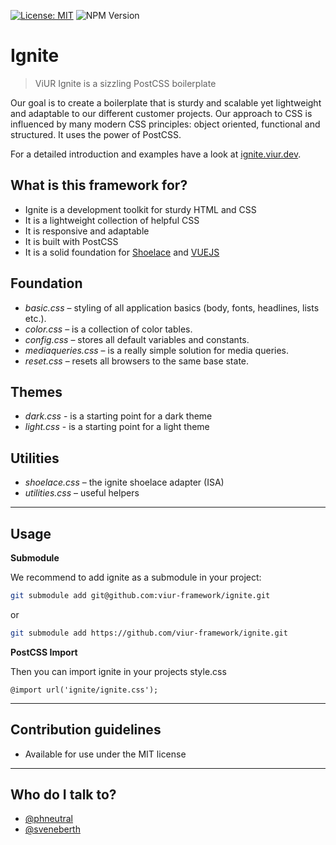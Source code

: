 [![License: MIT](https://img.shields.io/npm/l/@viur/ignite)](https://raw.githubusercontent.com/viur-ignite/ignite/master/LICENSE) ![NPM Version](https://img.shields.io/npm/v/:@viur/ignite)


# Ignite
> ViUR Ignite is a sizzling PostCSS boilerplate  

Our goal is to create a boilerplate that is sturdy and scalable 
yet lightweight and adaptable to our different customer projects.
Our approach to CSS is influenced by many modern CSS principles: object oriented, functional and structured.
It uses the power of PostCSS. 

For a detailed introduction and examples have a look at [ignite.viur.dev](https://ignite.viur.dev).

## What is this framework for?
* Ignite is a development toolkit for sturdy HTML and CSS
* It is a lightweight collection of helpful CSS 
* It is responsive and adaptable
* It is built with PostCSS
* It is a solid foundation for [Shoelace](https://github.com/viur-framework/vi-shoelace) and [VUEJS](https://github.com/viur-framework/vi-vue-components)

## Foundation
* _basic.css_ – styling of all application basics (body, fonts, headlines, lists etc.).
* _color.css_ – is a collection of color tables.
* _config.css_ – stores all default variables and constants.
* _mediaqueries.css_ – is a really simple solution for media queries.
* _reset.css_ – resets all browsers to the same base state.

## Themes
* _dark.css_ - is a starting point for a dark theme
* _light.css_ - is a starting point for a light theme

## Utilities
* _shoelace.css_ – the ignite shoelace adapter (ISA)
* _utilities.css_ – useful helpers

---

## Usage

**Submodule**

We recommend to add ignite as a submodule in your project:
```bash
git submodule add git@github.com:viur-framework/ignite.git
```
or
```bash
git submodule add https://github.com/viur-framework/ignite.git
```

**PostCSS Import**

Then you can import ignite in your projects style.css
```postcss
@import url('ignite/ignite.css');
```

---

## Contribution guidelines
* Available for use under the MIT license

---

## Who do I talk to?
* [@phneutral](https://github.com/phneutral)
* [@sveneberth](https://github.com/sveneberth)
